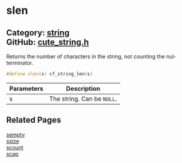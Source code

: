 [](../header.md ':include')

# slen

Category: [string](https://github.com/RandyGaul/cute_framework/blob/master/docs/api_reference?id=string)  
GitHub: [cute_string.h](https://github.com/RandyGaul/cute_framework/blob/master/include/cute_string.h)  
---

Returns the number of characters in the string, not counting the nul-terminator.

```cpp
#define slen(s) cf_string_len(s)
```

Parameters | Description
--- | ---
s | The string. Can be `NULL`.

## Related Pages

[sempty](https://github.com/RandyGaul/cute_framework/blob/master/docs/string/sempty.md)  
[ssize](https://github.com/RandyGaul/cute_framework/blob/master/docs/string/ssize.md)  
[scount](https://github.com/RandyGaul/cute_framework/blob/master/docs/string/scount.md)  
[scap](https://github.com/RandyGaul/cute_framework/blob/master/docs/string/scap.md)  
